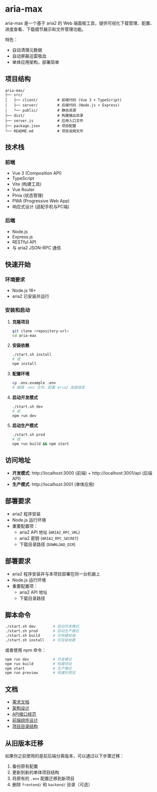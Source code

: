 # aria-max

aria-max 是一个基于 aria2 的 Web 端面板工具，提供可视化下载管理、配置、进度查看、下载细节展示和文件管理功能。

特色：
- 自动清理元数据
- 自动屏蔽迅雷吸血
- 单体应用架构，部署简单

## 项目结构

```
aria-max/
├── src/
│   ├── client/         # 前端代码 (Vue 3 + TypeScript)
│   ├── server/         # 后端代码 (Node.js + Express)
│   └── public/         # 静态资源
├── dist/               # 构建输出目录
├── server.js           # 应用入口文件
├── package.json        # 项目配置
└── README.md           # 项目说明文件
```

## 技术栈

### 前端
- Vue 3 (Composition API)
- TypeScript
- Vite (构建工具)
- Vue Router
- Pinia (状态管理)
- PWA (Progressive Web App)
- 响应式设计 (适配手机与PC端)

### 后端
- Node.js
- Express.js
- RESTful API
- 与 aria2 JSON-RPC 通信

## 快速开始

### 环境要求
- Node.js 16+ 
- aria2 已安装并运行

### 安装和启动

1. **克隆项目**
   ```bash
   git clone <repository-url>
   cd aria-max
   ```

2. **安装依赖**
   ```bash
   ./start.sh install
   # 或
   npm install
   ```

3. **配置环境**
   ```bash
   cp .env.example .env
   # 编辑 .env 文件，配置 aria2 连接信息
   ```

4. **启动开发模式**
   ```bash
   ./start.sh dev
   # 或
   npm run dev
   ```

5. **启动生产模式**
   ```bash
   ./start.sh prod
   # 或
   npm run build && npm start
   ```

## 访问地址

- **开发模式**: http://localhost:3000 (前端) + http://localhost:3001/api (后端API)
- **生产模式**: http://localhost:3001 (单体应用)

## 部署要求

- aria2 程序安装
- Node.js 运行环境
- 重要配置项：
  - aria2 API 地址 (`ARIA2_RPC_URL`)
  - aria2 密钥 (`ARIA2_RPC_SECRET`)
  - 下载目录路径 (`DOWNLOAD_DIR`)

## 部署要求

- aria2 程序安装并与本项目部署在同一台机器上
- Node.js 运行环境
- 重要配置项：
  - aria2 API 地址
  - 下载目录路径

## 脚本命令

```bash
./start.sh dev        # 启动开发模式
./start.sh prod       # 启动生产模式
./start.sh build      # 仅构建前端
./start.sh install    # 仅安装依赖
```

或者使用 npm 命令：
```bash
npm run dev           # 开发模式
npm run build         # 构建项目
npm start             # 生产模式
npm run preview       # 构建并预览
```

## 文档

- [需求文档](docs/REQUIREMENTS.md)
- [架构设计](docs/ARCHITECTURE.md)
- [API接口规范](docs/API_SPEC.md)
- [前端组件设计](docs/FRONTEND_COMPONENTS.md)
- [项目目录结构](docs/PROJECT_STRUCTURE.md)

## 从旧版本迁移

如果你之前使用的是前后端分离版本，可以通过以下步骤迁移：

1. 备份原有配置
2. 更新到新的单体项目结构
3. 将原有的 `.env` 配置迁移到新项目
4. 删除 `frontend/` 和 `backend/` 目录（可选）

